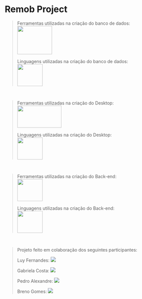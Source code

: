 # Remob Project

>Ferramentas utilizadas na criação do banco de dados: <br>
>       <img src="https://miro.medium.com/v2/resize:fit:1400/0*v_gz9byAfMaCPZTq.png" width="110px" height="90px" />
>
>Linguagens utilizadas na criação do banco de dados: <br>
        <img src="https://cdn.jsdelivr.net/gh/devicons/devicon@latest/icons/azuresqldatabase/azuresqldatabase-original.svg" width="80px" height="70px" />
<br>
       
>Ferramentas utilizadas na criação do Desktop: <br>
>       <img src="https://financesonline.com/uploads/2019/09/netbeans-logo1.png" width="140px" height="70px" />            
>
>Linguagens utilizadas na criação do Desktop: <br>
       <img src="https://ensinado.com.br/wp-content/uploads/2021/06/java_logo_640.jpg" width="80px" height="70px" />
<br>

>Ferramentas utilizadas na criação do Back-end: <br>
>      <img src="https://cdn.jsdelivr.net/gh/devicons/devicon@latest/icons/azuresqldatabase/azuresqldatabase-original.svg" width="80px" height="70px" />
>
>Linguagens utilizadas na criação do Back-end: <br>
       <img src="https://cdn.jsdelivr.net/gh/devicons/devicon@latest/icons/azuresqldatabase/azuresqldatabase-original.svg" width="80px" height="70px" />
<br>


>Projeto feito em colaboração dos seguintes participantes: <br>
><p>   Luy Fernandes: <a href="https://www.linkedin.com/in/luuy-fernandes-47a6292b8/" target="_blank"><img loading="lazy" src="https://img.shields.io/badge/-LinkedIn-%230077B5?style=for-the-badge&logo=linkedin&logoColor=white" target="_blank"></a><p/>
><p>   Gabriela Costa: <a href="https://www.linkedin.com/search/results/all/?fetchDeterministicClustersOnly=true&heroEntityKey=urn%3Ali%3Afsd_profile%3AACoAACu26rUBcHxhaiYJ_2CI7EOS6nRD9VOfLQc&keywords=gabriela%20costa%20gon%C3%A7alves&origin=RICH_QUERY_SUGGESTION&position=1&searchId=74d890f0-a1e6-41cb-9709-699fd27863f2&sid=DQD&spellCorrectionEnabled=false" target="_blank"><img loading="lazy" src="https://img.shields.io/badge/-LinkedIn-%230077B5?style=for-the-badge&logo=linkedin&logoColor=white" target="_blank"></a><p/>
><p>   Pedro Alexandre: <a href="https://www.linkedin.com/search/results/all/?fetchDeterministicClustersOnly=true&heroEntityKey=urn%3Ali%3Afsd_profile%3AACoAAEhWBmMBVlxIxjqj4HI-BpiGn1l10iyDWao&keywords=pedro%20alexandre%20santana%20gomes&origin=RICH_QUERY_SUGGESTION&position=1&searchId=e9c921c1-525a-40c8-8a0c-8d44a94c82d1&sid=hWQ&spellCorrectionEnabled=false" target="_blank"><img loading="lazy" src="https://img.shields.io/badge/-LinkedIn-%230077B5?style=for-the-badge&logo=linkedin&logoColor=white" target="_blank"></a><p/>
><p>   Breno Gomes: <a href="https://www.instagram.com/brenogomes_alves/" target="_blank"><img loading="lazy" src="https://img.shields.io/badge/-Instagram-%23E4405F?style=for-the-badge&logo=instagram&logoColor=white" target="_blank"></a><p/>
